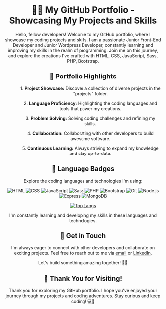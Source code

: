 <div align="center">
<!-- Welcome to My GitHub Portfolio! -->

<!-- Portfolio Description -->
# 👨‍💻 My GitHub Portfolio - Showcasing My Projects and Skills

Hello, fellow developers! Welcome to my GitHub portfolio, where I showcase my coding projects and skills. I am a passionate Junior Front-End Developer and Junior Wordpress Developer, constantly learning and improving my skills in the realm of programming. Join me on this journey, and explore the creations I've crafted with HTML, CSS, JavaScript, Sass, PHP, Bootstrap.

## 🌟 Portfolio Highlights
<ul>
  <ol>1. <strong>Project Showcase:</strong> Discover a collection of diverse projects in the "projects" folder.</ol>
  <ol>2. <strong>Language Proficiency:</strong> Highlighting the coding languages and tools that power my creations.</ol>
  <ol>3. <strong>Problem Solving:</strong> Solving coding challenges and refining my skills.</ol>
  <ol>4. <strong>Collaboration:</strong> Collaborating with other developers to build awesome software.</ol>
  <ol>5. <strong>Continuous Learning:</strong> Always striving to expand my knowledge and stay up-to-date.</ol>
</ul>
<!-- 🧬 Language Badges -->

## 🧬 Language Badges

Explore the coding languages and technologies I'm using:

![HTML](https://img.shields.io/badge/HTML-orange?style=for-the-badge&logo=html5&logoColor=white)
![CSS](https://img.shields.io/badge/CSS-blue?style=for-the-badge&logo=css3&logoColor=white)
![JavaScript](https://img.shields.io/badge/JavaScript-yellow?style=for-the-badge&logo=javascript&logoColor=white)
![Sass](https://img.shields.io/badge/Sass-pink?style=for-the-badge&logo=sass&logoColor=white)
![PHP](https://img.shields.io/badge/PHP-purple?style=for-the-badge&logo=php&logoColor=white)
![Bootstrap](https://img.shields.io/badge/Bootstrap-teal?style=for-the-badge&logo=bootstrap&logoColor=white)
![Git](https://img.shields.io/badge/Git-black?style=for-the-badge&logo=git&logoColor=white)
![Node.js](https://img.shields.io/badge/Node.js-green?style=for-the-badge&logo=node.js&logoColor=white)
![Express](https://img.shields.io/badge/Express-white?style=for-the-badge&logo=express&logoColor=black)
![MongoDB](https://img.shields.io/badge/MongoDB-darkgreen?style=for-the-badge&logo=mongodb&logoColor=white)

[![Top Langs](https://github-readme-stats.vercel.app/api/top-langs/?username=DannyLys&layout=donut&theme=graywhite)](https://github.com/anuraghazra/github-readme-stats)

I'm constantly learning and developing my skills in these languages and technologies.

<!-- 🤝 Get in Touch -->

## 🤝 Get in Touch

I'm always eager to connect with other developers and collaborate on exciting projects. Feel free to reach out to me via [email](mailto:contact@daniellyszczek.com) or [LinkedIn](https://www.linkedin.com/in/daniellyszczek/).

Let's build something amazing together! 🚀🌟

<!-- 🌌 Thank You -->

## 🌌 Thank You for Visiting!

Thank you for exploring my GitHub portfolio. I hope you've enjoyed your journey through my projects and coding adventures. Stay curious and keep coding! 💻🚀
</div>
